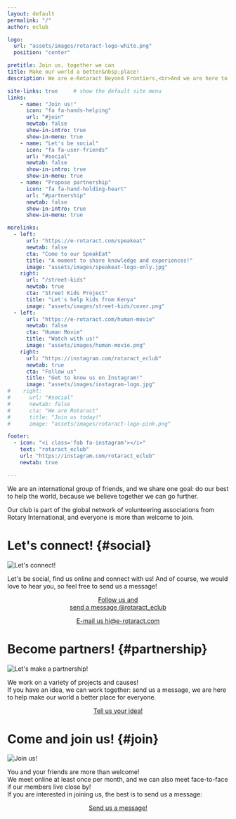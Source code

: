 ```yaml
---
layout: default
permalink: "/"
author: eclub

logo:
  url: "assets/images/rotaract-logo-white.png"
  position: "center"

pretitle: Join us, together we can
title: Make our world a better&nbsp;place!
description: We are e-Rotaract Beyond Frontiers,<br>And we are here to hear you, let's&nbsp;go!

site-links: true     # show the default site menu
links:
    - name: "Join us!"
      icon: "fa fa-hands-helping"
      url: "#join"
      newtab: false
      show-in-intro: true
      show-in-menu: true
    - name: "Let's be social"
      icon: "fa fa-user-friends"
      url: "#social"
      newtab: false
      show-in-intro: true
      show-in-menu: true
    - name: "Propose partnership"
      icon: "fa fa-hand-holding-heart"
      url: "#partnership"
      newtab: false
      show-in-intro: true
      show-in-menu: true

morelinks:
  - left:
      url: "https://e-rotaract.com/speakeat"
      newtab: false
      cta: "Come to our SpeakEat"
      title: "A moment to share knowledge and experiences!"
      image: "assets/images/speakeat-logo-only.jpg"
    right:
      url: "/street-kids"
      newtab: true
      cta: "Street Kids Project"
      title: "Let's help kids from Kenya"
      image: "assets/images/street-kids/cover.png"
  - left:
      url: "https://e-rotaract.com/human-movie"
      newtab: false
      cta: "Human Movie"
      title: "Watch with us!"
      image: "assets/images/human-movie.png"
    right:
      url: "https://instagram.com/rotaract_eclub"
      newtab: true
      cta: "Follow us"
      title: "Get to know us on Instagram!"
      image: "assets/images/instagram-logo.jpg"
#    right:
#      url: "#social"
#      newtab: false
#      cta: "We are Rotaract"
#      title: "Join us today!"
#      image: "assets/images/rotaract-logo-pink.png"

footer:
  - icon: "<i class='fab fa-instagram'></i>"
    text: "rotaract_eclub"
    url: "https://instagram.com/rotaract_eclub"
    newtab: true

---
```


We are an international group of friends, and we share one goal: do our best to help the world, because we believe together we can go further.

Our club is part of the global network of volunteering associations from Rotary International, and everyone is more than welcome to join.



# Let's connect! {#social}

![]({{site.baseurl}}/assets/images/friends-camping.jpg "Let's connect!")

Let's be social, find us online and connect with us!
And of course, we would love to hear you, so feel free to send us a message!

<p style="text-align: center;">
  <a href="https://instagram.com/rotaract_eclub" target="_blank" class="button button-primary">
    <i class="fab fa-instagram fa-lg"></i> Follow us and<br> send a message @rotaract_eclub
  </a>
</p>
<p style="text-align: center;">
  <a href="mailto:hi@e-rotaract.com" target="_blank" class="button">
    <i class="fa fa-envelope fa-lg"></i> E-mail us hi@e-rotaract.com
  </a>
  <!-- <a href="https://chat.whatsapp.com/INkMh1VrXbr3H77piY4Lrh" target="_blank" class="button button-success">
    <i class="fab fa-whatsapp fa-lg"></i> Join our WhatsApp
  </a> -->
</p>



# Become partners! {#partnership}

![]({{site.baseurl}}/assets/images/friends-toast.jpg "Let's make a partnership!")

We work on a variety of projects and causes!
<br>
If you have an idea, we can work together: send us a message, we are here to help make our world a better place for everyone.

<p style="text-align: center;">
  <a href="#social" class="button smoothscroll">
    <i class="fa fa-lightbulb fa-lg"></i> Tell us your idea!
  </a>
</p>



# Come and join us! {#join}

![]({{site.baseurl}}/assets/images/hands-heart.jpg "Join us!")

You and your friends are more than welcome!
<br>
We meet online at least once per month, and we can also meet face-to-face if our members live close by!
<br>
If you are interested in joining us, the best is to send us a message:

<p style="text-align: center;">
  <a href="#social" class="button smoothscroll">
    <i class="fa fa-user-friends fa-lg"></i> Send us a message!
  </a>
</p>
